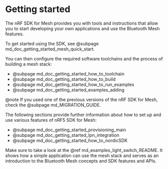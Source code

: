 # Getting started

The nRF SDK for Mesh provides you with tools and instructions that allow you to start developing your own applications and use the Bluetooth Mesh features.

To get started using the SDK, see @subpage md_doc_getting_started_mesh_quick_start.

You can then configure the required software toolchains and the process of building a mesh stack:
- @subpage md_doc_getting_started_how_to_toolchain
- @subpage md_doc_getting_started_how_to_build
- @subpage md_doc_getting_started_how_to_run_examples
- @subpage md_doc_getting_started_examples_adding

@note
If you used one of the previous versions of the nRF SDK for Mesh, check the @subpage md_MIGRATION_GUIDE.

The following sections provide further information about how to set up and use various features of nRF5 SDK for Mesh:
- @subpage md_doc_getting_started_provisioning_main
- @subpage md_doc_getting_started_lpn_integration
- @subpage md_doc_getting_started_how_to_nordicSDK

Make sure to take a look at the @ref md_examples_light_switch_README. It shows how a simple
application can use the mesh stack and serves as an introduction to the Bluetooth Mesh concepts
and SDK features and APIs.